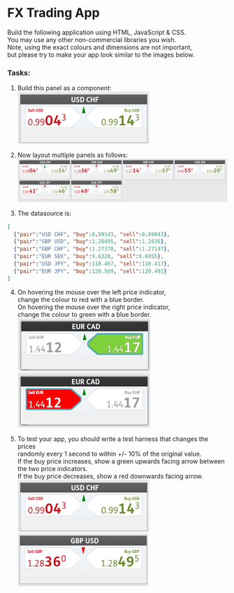 # FX Trading App
Build the following application using HTML, JavaScript & CSS.<br>
You may use any other non-commercial libraries you wish.<br>
Note, using the exact colours and dimensions are not important,<br> 
but please try to make your app look similar to the images below.<br>

### Tasks:
1. Build this panel as a component:<br>
![Schemat class](img/md-img-1.jpg)

2. Now layout multiple panels as follows:<br>
![Schemat class](img/md-img-2.jpg)

3. The datasource is:
```json
[
  {"pair":"USD CHF", "buy":0.99143, "sell":0.99043},
  {"pair":"GBP USD", "buy":1.28495, "sell":1.2836},
  {"pair":"GBP CHF", "buy":1.27378, "sell":1.27147},
  {"pair":"EUR SEK", "buy":9.6320, "sell":9.6055},
  {"pair":"USD JPY", "buy":110.467, "sell":110.417},
  {"pair":"EUR JPY", "buy":120.589, "sell":120.491}
]
```

4. On hovering the mouse over the left price indicator,<br> 
change the colour to red with a blue border.<br> 
On hovering the mouse over the right price indicator,<br> 
change the colour to green with a blue border.<br>
![Schemat class](img/md-img-3.jpg) ![Schemat class](img/md-img-4.jpg)

5. To test your app, you should write a test harness that changes the prices<br> 
randomly every 1 second to within +/- 10% of the original value.<br> 
If the buy price increases, show a green upwards facing arrow between the two price indicators.<br> 
If the buy price decreases, show a red downwards facing arrow.<br>
![Schemat class](img/md-img-5.jpg) ![Schemat class](img/md-img-6.jpg)